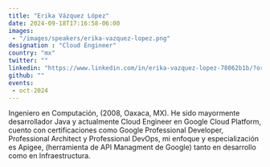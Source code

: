 ```yaml
---
title: "Erika Vázquez López"
date: 2024-09-18T17:16:58-06:00
images: 
 - "/images/speakers/erika-vazquez-lopez.png"
designation : "Cloud Engineer"
country: "mx"
twitter: ""
linkedin: "https://www.linkedin.com/in/erika-vazquez-lopez-78062b1b/?originalSubdomain=mx"
github: ""
events: 
 - oct-2024
---
```


Ingeniero en Computación, (2008, Oaxaca, MX). He sido mayormente desarrollador Java y actualmente Cloud Engineer en Google Cloud Platform, cuento con certificaciones como Google Professional Developer, Professional Architect y Professional DevOps, mi enfoque y especialización es Apigee, (herramienta de API Managment de Google) tanto en desarrollo como en Infraestructura.